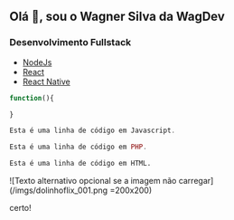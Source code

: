 ## Olá 👋, sou o Wagner Silva da WagDev

### Desenvolvimento Fullstack
* [NodeJs](https://nodejs.org/en/)
* [React](https://reactjs.org/)
* [React Native](https://reactnative.dev/)

````jsx
function(){

}
````

~~~javascript
Esta é uma linha de código em Javascript.
~~~

~~~php
Esta é uma linha de código em PHP.
~~~

~~~html
Esta é uma linha de código em HTML.
~~~

![Texto alternativo opcional se a imagem não carregar](/imgs/dolinhoflix_001.png =200x200)


certo!

<!--
**wagnerjps/wagnerjps** is a ✨ _special_ ✨ repository because its `README.md` (this file) appears on your GitHub profile.

Here are some ideas to get you started:

- 🔭 I’m currently working on ...
- 🌱 I’m currently learning ...
- 👯 I’m looking to collaborate on ...
- 🤔 I’m looking for help with ...
- 💬 Ask me about ...
- 📫 How to reach me: ...
- 😄 Pronouns: ...
- ⚡ Fun fact: ...
-->
